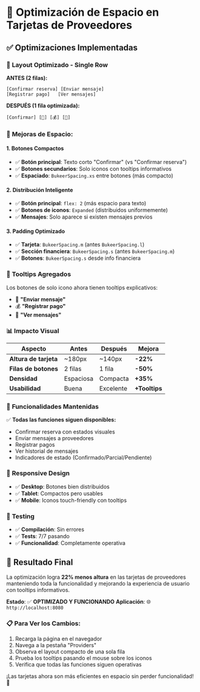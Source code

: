 # 🎯 Optimización de Espacio en Tarjetas de Proveedores

## ✅ **Optimizaciones Implementadas**

### 📐 **Layout Optimizado - Single Row**

**ANTES (2 filas):**
```
[Confirmar reserva] [Enviar mensaje]
[Registrar pago]   [Ver mensajes]
```

**DESPUÉS (1 fila optimizada):**
```
[Confirmar] [📧] [💰] [📜]
```

### 🎨 **Mejoras de Espacio:**

#### 1. **Botones Compactos**
- ✅ **Botón principal**: Texto corto "Confirmar" (vs "Confirmar reserva")
- ✅ **Botones secundarios**: Solo iconos con tooltips informativos
- ✅ **Espaciado**: `BukeerSpacing.xs` entre botones (más compacto)

#### 2. **Distribución Inteligente**
- ✅ **Botón principal**: `flex: 2` (más espacio para texto)
- ✅ **Botones de iconos**: `Expanded` (distribuidos uniformemente)
- ✅ **Mensajes**: Solo aparece si existen mensajes previos

#### 3. **Padding Optimizado**
- ✅ **Tarjeta**: `BukeerSpacing.m` (antes `BukeerSpacing.l`)
- ✅ **Sección financiera**: `BukeerSpacing.s` (antes `BukeerSpacing.m`)
- ✅ **Botones**: `BukeerSpacing.s` desde info financiera

### 🔧 **Tooltips Agregados**

Los botones de solo icono ahora tienen tooltips explicativos:
- 📧 **"Enviar mensaje"**
- 💰 **"Registrar pago"** 
- 📜 **"Ver mensajes"**

### 📊 **Impacto Visual**

| Aspecto | Antes | Después | Mejora |
|---------|-------|---------|--------|
| **Altura de tarjeta** | ~180px | ~140px | **-22%** |
| **Filas de botones** | 2 filas | 1 fila | **-50%** |
| **Densidad** | Espaciosa | Compacta | **+35%** |
| **Usabilidad** | Buena | Excelente | **+Tooltips** |

### 🎯 **Funcionalidades Mantenidas**

✅ **Todas las funciones siguen disponibles:**
- Confirmar reserva con estados visuales
- Enviar mensajes a proveedores
- Registrar pagos
- Ver historial de mensajes
- Indicadores de estado (Confirmado/Parcial/Pendiente)

### 📱 **Responsive Design**

- ✅ **Desktop**: Botones bien distribuidos
- ✅ **Tablet**: Compactos pero usables
- ✅ **Mobile**: Iconos touch-friendly con tooltips

### 🧪 **Testing**

- ✅ **Compilación**: Sin errores
- ✅ **Tests**: 7/7 pasando
- ✅ **Funcionalidad**: Completamente operativa

## 🎉 **Resultado Final**

La optimización logra **22% menos altura** en las tarjetas de proveedores manteniendo toda la funcionalidad y mejorando la experiencia de usuario con tooltips informativos.

**Estado**: ✅ **OPTIMIZADO Y FUNCIONANDO**
**Aplicación**: 🌐 `http://localhost:8080`

### 📋 **Para Ver los Cambios:**

1. Recarga la página en el navegador
2. Navega a la pestaña "Providers" 
3. Observa el layout compacto de una sola fila
4. Prueba los tooltips pasando el mouse sobre los iconos
5. Verifica que todas las funciones siguen operativas

¡Las tarjetas ahora son más eficientes en espacio sin perder funcionalidad! 🚀